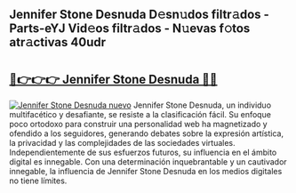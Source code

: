 ## Jennifer Stone Desnuda D𝚎sn𝚞dos filtr𝚊dos - Parts-eYJ Vid𝚎os filtr𝚊dos - N𝚞evas f𝚘tos atr𝚊ctivas 40udr

# <h2><a href="http://mbcwvc.tromn.icu/?c=Jennifer+Stone+Desnuda">🔗👉👉👉 Jennifer Stone Desnuda 🔗🔗</a></h2>

[![Jennifer Stone Desnuda nuevo](https://i.imgur.com/pEAQMta.gif)](http://mbcwvc.tromn.icu/?c=Jennifer+Stone+Desnuda)
Jennifer Stone Desnuda, un individuo multifacético y desafiante, se resiste a la clasificación fácil. Su enfoque poco ortodoxo para construir una personalidad web ha magnetizado y ofendido a los seguidores, generando debates sobre la expresión artística, la privacidad y las complejidades de las sociedades virtuales. Independientemente de sus esfuerzos futuros, su influencia en el ámbito digital es innegable. Con una determinación inquebrantable y un cautivador innegable, la influencia de Jennifer Stone Desnuda en los medios digitales no tiene límites.
